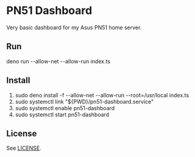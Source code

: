# PN51 Dashboard

Very basic dashboard for my Asus PN51 home server.

## Run

deno run --allow-net --allow-run index.ts

## Install

1. sudo deno install -f --allow-net --allow-run --root=/usr/local index.ts
2. sudo systemctl link "${PWD}/pn51-dashboard.service"
3. sudo systemctl enable pn51-dashboard
4. sudo systemctl start pn51-dashboard

## License

See [LICENSE](LICENSE).
